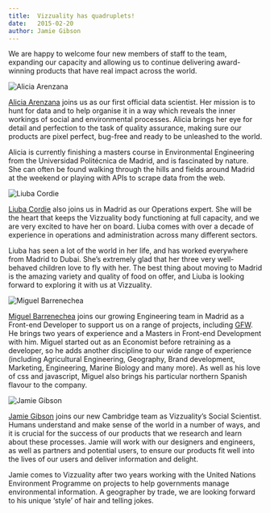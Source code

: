 ```yaml
---
title: 	Vizzuality has quadruplets!
date:	2015-02-20
author:	Jamie Gibson
---
```


We are happy to welcome four new members of staff to the team, expanding
our capacity and allowing us to continue delivering award-winning
products that have real impact across the world.

![Alicia Arenzana](/assets/images/team/alicia.png)

[Alicia Arenzana](http://www.vizzuality.com/team/alicia_arenzana) joins
us as our first official data scientist. Her mission is to hunt for data
and to help organise it in a way which reveals the inner workings of
social and environmental processes. Alicia brings her eye for detail and
perfection to the task of quality assurance, making sure our products
are pixel perfect, bug-free and ready to be unleashed to the world.

Alicia is currently finishing a masters course in Environmental
Engineering from the Universidad Politécnica de Madrid, and is
fascinated by nature. She can often be found walking through the hills
and fields around Madrid at the weekend or playing with APIs to scrape
data from the web.

![Liuba Cordie](/assets/images/team/liuba.jpg)

[Liuba Cordie](http://www.vizzuality.com/team/liuba_cordie) also joins
us in Madrid as our Operations expert. She will be the heart that keeps
the Vizzuality body functioning at full capacity, and we are very
excited to have her on board. Liuba comes with over a decade of
experience in operations and administration across many different
sectors.

Liuba has seen a lot of the world in her life, and has worked everywhere
from Madrid to Dubai. She’s extremely glad that her three very
well-behaved children love to fly with her. The best thing about moving
to Madrid is the amazing variety and quality of food on offer, and Liuba
is looking forward to exploring it with us at Vizzuality.

![Miguel Barrenechea](/assets/images/team/Miguel.jpg)

[Miguel Barrenechea](http://www.vizzuality.com/team/miguel_barrenechea)
joins our growing Engineering team in Madrid as a Front-end Developer to
support us on a range of projects, including
[GFW](http://www.vizzuality.com/projects/globalforestwatch). He brings
two years of experience and a Masters in Front-end Development with him.
Miguel started out as an Economist before retraining as a developer, so
he adds another discipline to our wide range of experience (including
Agricultural Engineering, Geography, Brand development, Marketing,
Engineering, Marine Biology and many more). As well as his love of css
and javascript, Miguel also brings his particular northern Spanish
flavour to the company.

![Jamie Gibson](/assets/images/team/jamie-gibson.jpg)

[Jamie Gibson](http://www.vizzuality.com/team/jamie_gibson) joins our
new Cambridge team as Vizzuality’s Social Scientist. Humans understand
and make sense of the world in a number of ways, and it is crucial for
the success of our products that we research and learn about these
processes. Jamie will work with our designers and engineers, as well as
partners and potential users, to ensure our products fit well into the
lives of our users and deliver information and delight.  

Jamie comes to Vizzuality after two years working with the United
Nations Environment Programme on projects to help governments manage
environmental information. A geographer by trade, we are looking forward
to his unique ‘style’ of hair and telling jokes.  

